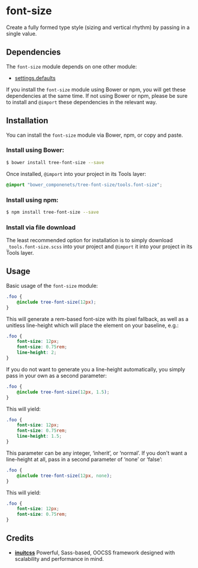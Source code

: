 # font-size

Create a fully formed type style (sizing and vertical rhythm) by passing in a
single value.

## Dependencies

The `font-size` module depends on one other module:

* [settings.defaults](https://github.com/treeframework/settings.defaults)

If you install the `font-size` module using Bower or npm, you will get these 
dependencies at the same time. If not using Bower or npm, please be sure  to 
install and `@import` these dependencies in the  relevant way.

## Installation

You can install the `font-size` module via Bower, npm, or copy and paste.

### Install using Bower:

```sh
$ bower install tree-font-size --save
```

Once installed, `@import` into your project in its Tools layer:

```scss
@import "bower_componenets/tree-font-size/tools.font-size";
```

### Install using npm:

```sh
$ npm install tree-font-size --save
```

### Install via file download

The least recommended option for installation is to simply download
`_tools.font-size.scss` into your project and `@import` it into your 
project in its Tools layer.

## Usage

Basic usage of the `font-size` module:

```scss
.foo {
    @include tree-font-size(12px);
}
```

This will generate a rem-based font-size with its pixel fallback, as well as
a unitless line-height which will place the element on your baseline, e.g.:

```css
.foo {
    font-size: 12px;
    font-size: 0.75rem;
    line-height: 2;
}
```

If you do not want to generate you a line-height automatically, you simply pass 
in your own as a second parameter:

```scss
.foo {
    @include tree-font-size(12px, 1.5);
}
```

This will yield:

```css
.foo {
    font-size: 12px;
    font-size: 0.75rem;
    line-height: 1.5;
}
```

This parameter can be any integer, ‘inherit’, or ‘normal’. If you don't want
a line-height at all, pass in a second parameter of ‘none’ or ‘false’:

```scss
.foo {
    @include tree-font-size(12px, none);
}
```

This will yield:

```css
.foo {
    font-size: 12px;
    font-size: 0.75rem;
}
```

## Credits

* **[inuitcss](https://github.com/inuitcss)** Powerful, Sass-based, OOCSS
framework designed with scalability and performance in mind.
